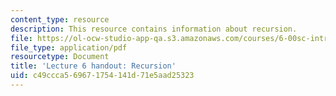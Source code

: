 ```yaml
---
content_type: resource
description: This resource contains information about recursion.
file: https://ol-ocw-studio-app-qa.s3.amazonaws.com/courses/6-00sc-introduction-to-computer-science-and-programming-spring-2011/c49ccca569671754141d71e5aad25323_MIT6_00SCS11_lec06.pdf
file_type: application/pdf
resourcetype: Document
title: 'Lecture 6 handout: Recursion'
uid: c49ccca5-6967-1754-141d-71e5aad25323
---
```


